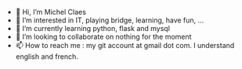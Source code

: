 - 👋 Hi, I’m Michel Claes
- 👀 I’m interested in IT, playing bridge, learning, have fun, ...
- 🌱 I’m currently learning python, flask and mysql
- 💞️ I’m looking to collaborate on nothing for the moment
- 📫 How to reach me : my git account at gmail dot com. I understand english and french.

<!---
mclaes42/mclaes42 is a ✨ special ✨ repository because its `README.md` (this file) appears on your GitHub profile.
You can click the Preview link to take a look at your changes.
--->
